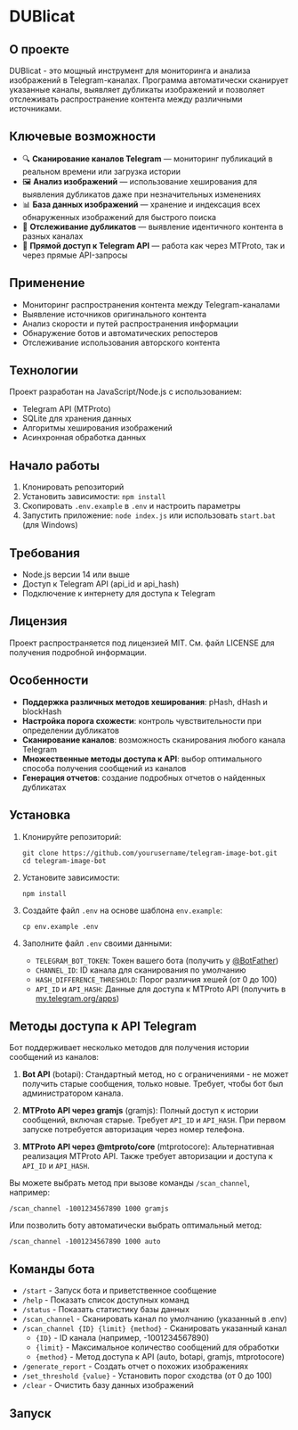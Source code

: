 # DUBlicat

## О проекте

DUBlicat - это мощный инструмент для мониторинга и анализа изображений в Telegram-каналах. Программа автоматически сканирует указанные каналы, выявляет дубликаты изображений и позволяет отслеживать распространение контента между различными источниками.

## Ключевые возможности

- 🔍 **Сканирование каналов Telegram** — мониторинг публикаций в реальном времени или загрузка истории
- 🖼️ **Анализ изображений** — использование хеширования для выявления дубликатов даже при незначительных изменениях
- 📊 **База данных изображений** — хранение и индексация всех обнаруженных изображений для быстрого поиска
- 🔄 **Отслеживание дубликатов** — выявление идентичного контента в разных каналах
- 📱 **Прямой доступ к Telegram API** — работа как через MTProto, так и через прямые API-запросы

## Применение

- Мониторинг распространения контента между Telegram-каналами
- Выявление источников оригинального контента
- Анализ скорости и путей распространения информации
- Обнаружение ботов и автоматических репостеров
- Отслеживание использования авторского контента

## Технологии

Проект разработан на JavaScript/Node.js с использованием:
- Telegram API (MTProto)
- SQLite для хранения данных
- Алгоритмы хеширования изображений
- Асинхронная обработка данных

## Начало работы

1. Клонировать репозиторий
2. Установить зависимости: `npm install`
3. Скопировать `.env.example` в `.env` и настроить параметры
4. Запустить приложение: `node index.js` или использовать `start.bat` (для Windows)

## Требования

- Node.js версии 14 или выше
- Доступ к Telegram API (api_id и api_hash)
- Подключение к интернету для доступа к Telegram

## Лицензия

Проект распространяется под лицензией MIT. См. файл LICENSE для получения подробной информации.

## Особенности

- **Поддержка различных методов хеширования**: pHash, dHash и blockHash
- **Настройка порога схожести**: контроль чувствительности при определении дубликатов
- **Сканирование каналов**: возможность сканирования любого канала Telegram
- **Множественные методы доступа к API**: выбор оптимального способа получения сообщений из каналов
- **Генерация отчетов**: создание подробных отчетов о найденных дубликатах

## Установка

1. Клонируйте репозиторий:
   ```
   git clone https://github.com/yourusername/telegram-image-bot.git
   cd telegram-image-bot
   ```

2. Установите зависимости:
   ```
   npm install
   ```

3. Создайте файл `.env` на основе шаблона `env.example`:
   ```
   cp env.example .env
   ```

4. Заполните файл `.env` своими данными:
   - `TELEGRAM_BOT_TOKEN`: Токен вашего бота (получить у [@BotFather](https://t.me/BotFather))
   - `CHANNEL_ID`: ID канала для сканирования по умолчанию
   - `HASH_DIFFERENCE_THRESHOLD`: Порог различия хешей (от 0 до 100)
   - `API_ID` и `API_HASH`: Данные для доступа к MTProto API (получить в [my.telegram.org/apps](https://my.telegram.org/apps))

## Методы доступа к API Telegram

Бот поддерживает несколько методов для получения истории сообщений из каналов:

1. **Bot API** (botapi): Стандартный метод, но с ограничениями - не может получить старые сообщения, только новые. Требует, чтобы бот был администратором канала.

2. **MTProto API через gramjs** (gramjs): Полный доступ к истории сообщений, включая старые. Требует `API_ID` и `API_HASH`. При первом запуске потребуется авторизация через номер телефона.

3. **MTProto API через @mtproto/core** (mtprotocore): Альтернативная реализация MTProto API. Также требует авторизации и доступа к `API_ID` и `API_HASH`.

Вы можете выбрать метод при вызове команды `/scan_channel`, например:
```
/scan_channel -1001234567890 1000 gramjs
```

Или позволить боту автоматически выбрать оптимальный метод:
```
/scan_channel -1001234567890 1000 auto
```

## Команды бота

- `/start` - Запуск бота и приветственное сообщение
- `/help` - Показать список доступных команд
- `/status` - Показать статистику базы данных
- `/scan_channel` - Сканировать канал по умолчанию (указанный в .env)
- `/scan_channel {ID} {limit} {method}` - Сканировать указанный канал
  - `{ID}` - ID канала (например, -1001234567890)
  - `{limit}` - Максимальное количество сообщений для обработки
  - `{method}` - Метод доступа к API (auto, botapi, gramjs, mtprotocore)
- `/generate_report` - Создать отчет о похожих изображениях
- `/set_threshold {value}` - Установить порог сходства (от 0 до 100)
- `/clear` - Очистить базу данных изображений

## Запуск

```
